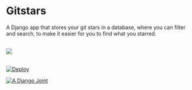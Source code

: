 # Gitstars

A Django app that stores your git stars in a database, where you can filter and
search, to make it easier for you to find what you starred.

<br/><image align="left" src="assets/screen_shot.jpg"><br/><br/>

[![Deploy](https://www.herokucdn.com/deploy/button.svg)](https://heroku.com/deploy)

[![A Django Joint](https://www.djangoproject.com/m/img/badges/djangojoint107x25.gif)](https://www.djangoproject.com/)
